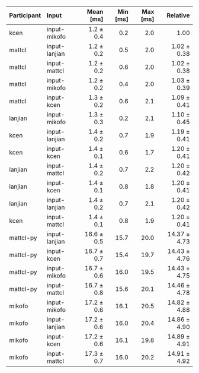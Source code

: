 | Participant | Input | Mean [ms] | Min [ms] | Max [ms] | Relative |
|:---|:---|---:|---:|---:|---:|
| kcen | input-mikofo | 1.2 ± 0.4 | 0.2 | 2.0 | 1.00 |
| mattcl | input-lanjian | 1.2 ± 0.2 | 0.5 | 2.0 | 1.02 ± 0.38 |
| mattcl | input-mattcl | 1.2 ± 0.2 | 0.6 | 2.0 | 1.02 ± 0.38 |
| mattcl | input-mikofo | 1.2 ± 0.2 | 0.4 | 2.0 | 1.03 ± 0.39 |
| mattcl | input-kcen | 1.3 ± 0.2 | 0.6 | 2.1 | 1.09 ± 0.41 |
| lanjian | input-mikofo | 1.3 ± 0.3 | 0.2 | 2.1 | 1.10 ± 0.45 |
| kcen | input-lanjian | 1.4 ± 0.2 | 0.7 | 1.9 | 1.19 ± 0.41 |
| kcen | input-kcen | 1.4 ± 0.1 | 0.6 | 1.7 | 1.20 ± 0.41 |
| lanjian | input-mattcl | 1.4 ± 0.2 | 0.7 | 2.2 | 1.20 ± 0.42 |
| lanjian | input-kcen | 1.4 ± 0.1 | 0.8 | 1.8 | 1.20 ± 0.41 |
| lanjian | input-lanjian | 1.4 ± 0.2 | 0.7 | 2.1 | 1.20 ± 0.42 |
| kcen | input-mattcl | 1.4 ± 0.1 | 0.8 | 1.9 | 1.20 ± 0.41 |
| mattcl-py | input-lanjian | 16.6 ± 0.5 | 15.7 | 20.0 | 14.37 ± 4.73 |
| mattcl-py | input-kcen | 16.7 ± 0.7 | 15.4 | 19.7 | 14.43 ± 4.76 |
| mattcl-py | input-mikofo | 16.7 ± 0.6 | 16.0 | 19.5 | 14.43 ± 4.75 |
| mattcl-py | input-mattcl | 16.7 ± 0.8 | 15.6 | 20.1 | 14.46 ± 4.78 |
| mikofo | input-mikofo | 17.2 ± 0.6 | 16.1 | 20.5 | 14.82 ± 4.88 |
| mikofo | input-lanjian | 17.2 ± 0.6 | 16.0 | 20.4 | 14.86 ± 4.90 |
| mikofo | input-kcen | 17.2 ± 0.6 | 16.1 | 19.8 | 14.89 ± 4.91 |
| mikofo | input-mattcl | 17.3 ± 0.7 | 16.0 | 20.2 | 14.91 ± 4.92 |

